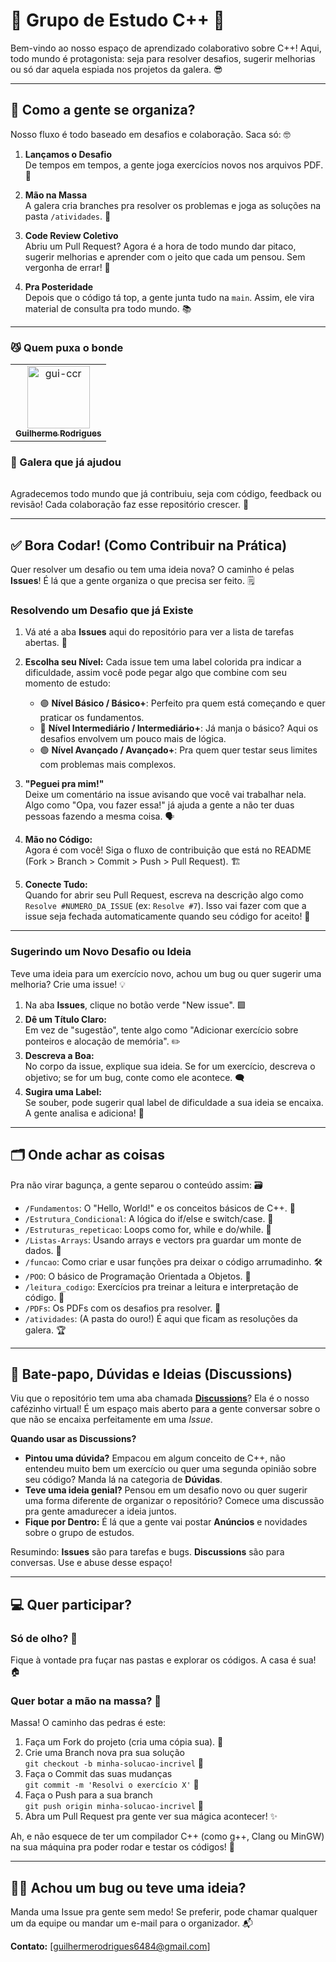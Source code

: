# 👾 Grupo de Estudo C++ 🚀

Bem-vindo ao nosso espaço de aprendizado colaborativo sobre C++! Aqui, todo mundo é protagonista: seja para resolver desafios, sugerir melhorias ou só dar aquela espiada nos projetos da galera. 😎

---

## 🎯 Como a gente se organiza?
Nosso fluxo é todo baseado em desafios e colaboração. Saca só: 🤓

1. **Lançamos o Desafio**  
   De tempos em tempos, a gente joga exercícios novos nos arquivos PDF. 📄

2. **Mão na Massa**  
   A galera cria branches pra resolver os problemas e joga as soluções na pasta `/atividades`. 🔨

3. **Code Review Coletivo**  
   Abriu um Pull Request? Agora é a hora de todo mundo dar pitaco, sugerir melhorias e aprender com o jeito que cada um pensou. Sem vergonha de errar! 💬

4. **Pra Posteridade**  
   Depois que o código tá top, a gente junta tudo na `main`. Assim, ele vira material de consulta pra todo mundo. 📚

---
### 😼 Quem puxa o bonde

<!-- readme: gui-ccr -start -->
<table>
	<tbody>
		<tr>
            <td align="center">
                <a href="https://github.com/gui-ccr">
                    <img src="https://avatars.githubusercontent.com/u/116519824?v=4" width="100;" alt="gui-ccr"/>
                    <br />
                    <sub><b>Guilherme Rodrigues</b></sub>
                </a>
            </td>
		</tr>
	<tbody>
</table>
<!-- readme: gui-ccr -end -->

### 🤌 Galera que já ajudou 
<!-- readme: contributors,gui-ccr/- -start -->
<table>
	<tbody>
	<tbody>
</table>
<!-- readme: contributors,gui-ccr/- -end -->

Agradecemos todo mundo que já contribuiu, seja com código, feedback ou revisão! Cada colaboração faz esse repositório crescer. 🤝

---

## ✅ Bora Codar! (Como Contribuir na Prática)

Quer resolver um desafio ou tem uma ideia nova? O caminho é pelas **Issues**! É lá que a gente organiza o que precisa ser feito. 🗒️

### Resolvendo um Desafio que já Existe

1. Vá até a aba **Issues** aqui do repositório para ver a lista de tarefas abertas. 📝

2. **Escolha seu Nível:** Cada issue tem uma label colorida pra indicar a dificuldade, assim você pode pegar algo que combine com seu momento de estudo:

   - 🟣 **Nível Básico / Básico+**: Perfeito pra quem está começando e quer praticar os fundamentos.
   - 🔵 **Nível Intermediário / Intermediário+**: Já manja o básico? Aqui os desafios envolvem um pouco mais de lógica.
   - 🟢 **Nível Avançado / Avançado+**: Pra quem quer testar seus limites com problemas mais complexos.

3. **"Peguei pra mim!"**  
   Deixe um comentário na issue avisando que você vai trabalhar nela. Algo como "Opa, vou fazer essa!" já ajuda a gente a não ter duas pessoas fazendo a mesma coisa. 🗣️

4. **Mão no Código:**  
   Agora é com você! Siga o fluxo de contribuição que está no README (Fork > Branch > Commit > Push > Pull Request). 🏗️

5. **Conecte Tudo:**  
   Quando for abrir seu Pull Request, escreva na descrição algo como `Resolve #NUMERO_DA_ISSUE` (ex: `Resolve #7`). Isso vai fazer com que a issue seja fechada automaticamente quando seu código for aceito! 🔗

---

### Sugerindo um Novo Desafio ou Ideia

Teve uma ideia para um exercício novo, achou um bug ou quer sugerir uma melhoria? Crie uma issue! 💡

1. Na aba **Issues**, clique no botão verde "New issue". 🟩
2. **Dê um Título Claro:**  
   Em vez de "sugestão", tente algo como "Adicionar exercício sobre ponteiros e alocação de memória". ✏️
3. **Descreva a Boa:**  
   No corpo da issue, explique sua ideia. Se for um exercício, descreva o objetivo; se for um bug, conte como ele acontece. 🗨️
4. **Sugira uma Label:**  
   Se souber, pode sugerir qual label de dificuldade a sua ideia se encaixa. A gente analisa e adiciona! 📌

---

## 🗂️ Onde achar as coisas

Pra não virar bagunça, a gente separou o conteúdo assim: 🗃️

- `/Fundamentos`: O "Hello, World!" e os conceitos básicos de C++. 🌱
- `/Estrutura_Condicional`: A lógica do if/else e switch/case. 🔀
- `/Estruturas_repeticao`: Loops como for, while e do/while. 🔄
- `/Listas-Arrays`: Usando arrays e vectors pra guardar um monte de dados. 🧺
- `/funcao`: Como criar e usar funções pra deixar o código arrumadinho. 🛠️
- `/POO`: O básico de Programação Orientada a Objetos. 🧩
- `/leitura_codigo`: Exercícios pra treinar a leitura e interpretação de código. 👀
- `/PDFs`: Os PDFs com os desafios pra resolver. 📑
- `/atividades`: (A pasta do ouro!) É aqui que ficam as resoluções da galera. 🏆

---

## 💬 Bate-papo, Dúvidas e Ideias (Discussions)

Viu que o repositório tem uma aba chamada **[Discussions](https://github.com/gui-ccr/grupo-estudo-cpp/discussions)**? Ela é o nosso cafézinho virtual! É um espaço mais aberto para a gente conversar sobre o que não se encaixa perfeitamente em uma *Issue*.

**Quando usar as Discussions?**
* **Pintou uma dúvida?** Empacou em algum conceito de C++, não entendeu muito bem um exercício ou quer uma segunda opinião sobre seu código? Manda lá na categoria de **Dúvidas**.
* **Teve uma ideia genial?** Pensou em um desafio novo ou quer sugerir uma forma diferente de organizar o repositório? Comece uma discussão pra gente amadurecer a ideia juntos.
* **Fique por Dentro:** É lá que a gente vai postar **Anúncios** e novidades sobre o grupo de estudos.

Resumindo: **Issues** são para tarefas e bugs. **Discussions** são para conversas. Use e abuse desse espaço!

---

## 💻 Quer participar?

### Só de olho? 👀

Fique à vontade pra fuçar nas pastas e explorar os códigos. A casa é sua! 🏠

### Quer botar a mão na massa? 💪

Massa! O caminho das pedras é este:

1. Faça um Fork do projeto (cria uma cópia sua). 🍴
2. Crie uma Branch nova pra sua solução  
   `git checkout -b minha-solucao-incrivel` 🌿
3. Faça o Commit das suas mudanças  
   `git commit -m 'Resolvi o exercício X'` 💾
4. Faça o Push para a sua branch  
   `git push origin minha-solucao-incrivel` 🚀
5. Abra um Pull Request pra gente ver sua mágica acontecer! ✨

Ah, e não esquece de ter um compilador C++ (como g++, Clang ou MinGW) na sua máquina pra poder rodar e testar os códigos! 🔧

---

## 🙋‍♂️ Achou um bug ou teve uma ideia?

Manda uma Issue pra gente sem medo! Se preferir, pode chamar qualquer um da equipe ou mandar um e-mail para o organizador. 📬

**Contato:** [guilhermerodrigues6484@gmail.com]
